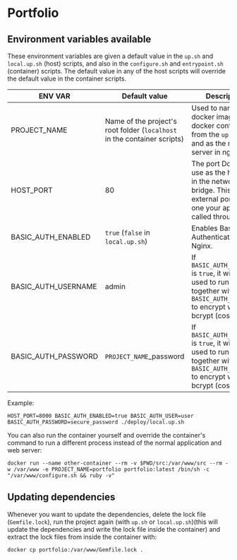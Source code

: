 # Portfolio

## Environment variables available
These environment variables are given a default value in the `up.sh` and `local.up.sh` (host) scripts, and also in the `configure.sh` and `entrypoint.sh` (container) scripts. The default value in any of the host scripts will override the default value in the container scripts.

|       ENV VAR        |                 Default value                 |        Description        |
| -------------------- | --------------------------------------------- | ------------------------- |
| PROJECT_NAME         | Name of the project's root folder (`localhost` in the container scripts)  | Used to name the docker image and docker container from the `up.sh` files, and as the name server in nginx. |
| HOST_PORT            | 80                                                                        | The port Docker will use as the host port in the network bridge. This is the external port, the one your app will be called through. |
| BASIC_AUTH_ENABLED   | `true` (`false` in `local.up.sh`)                                         | Enables Basic Authentication with Nginx. |
| BASIC_AUTH_USERNAME  | admin                                                                     | If `BASIC_AUTH_ENABLED` is `true`, it will be used to run `htpasswd` together with `BASIC_AUTH_PASSWORD` to encrypt with bcrypt (cost 10). |
| BASIC_AUTH_PASSWORD  | `PROJECT_NAME`_password                                                   | If `BASIC_AUTH_ENABLED` is `true`, it will be used to run `htpasswd` together with `BASIC_AUTH_USERNAME` to encrypt with bcrypt (cost 10). |

Example:  
```
HOST_PORT=8000 BASIC_AUTH_ENABLED=true BASIC_AUTH_USER=user BASIC_AUTH_PASSWORD=secure_password ./deploy/local.up.sh
```

You can also run the container yourself and override the container's command to run a different process instead of the normal application and web server:    
```
docker run --name other-container --rm -v $PWD/src:/var/www/src --rm -w /var/www -e PROJECT_NAME=portfolio portfolio:latest /bin/sh -c "/var/www/configure.sh && ruby -v"
```

## Updating dependencies
Whenever you want to update the dependencies, delete the lock file (`Gemfile.lock`), run the project again (with `up.sh` or `local.up.sh`)(this will update the dependencies and write the lock file inside the container) and extract the lock files from inside the container with:
```
docker cp portfolio:/var/www/Gemfile.lock .
```